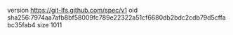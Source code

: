 version https://git-lfs.github.com/spec/v1
oid sha256:7974aa7afb8bf58009fc789e22322a51cf6680db2bdc2cdb79d5cffabc35fab4
size 1011
